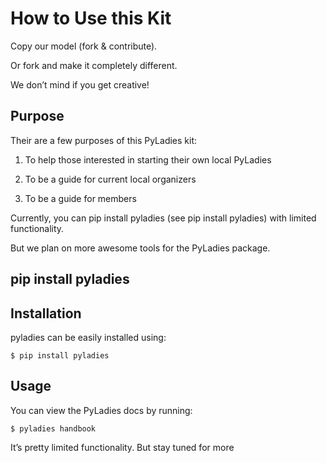 # How to Use this Kit

Copy our model (fork & contribute).    
    
    
Or fork and make it completely different.     
    
    
We don’t mind if you get creative!    
    
    
    
## Purpose
Their are a few purposes of this PyLadies kit:    
    
    
1. To help those interested in starting their own local PyLadies    
    
    
2. To be a guide for current local organizers    
    
    
3. To be a guide for members    
    
    
Currently, you can pip install pyladies (see pip install pyladies) with limited functionality.     
    
    
But we plan on more awesome tools for the PyLadies package.    
    
    
## pip install pyladies


## Installation

pyladies can be easily installed using:    
    
    
```linux
$ pip install pyladies
```

## Usage
You can view the PyLadies docs by running:    

```linux
$ pyladies handbook
```

It’s pretty limited functionality. But stay tuned for more    
    
    
